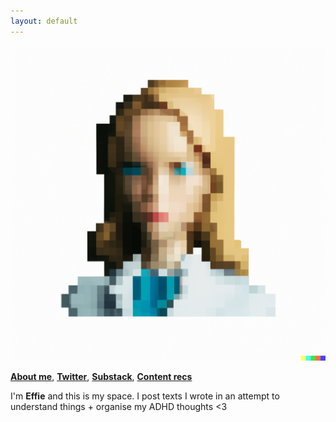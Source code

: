 ```yaml
---
layout: default
---
```


![Banner](assets/IMG_5113.PNG)


**[About me](https://effieklimi.github.io/aboutme/)**,    **[Twitter](http://twitter.com/heffiemetal)**,    **[Substack](http://effieklimi.substack.com)**,    **[Content recs]()**  


I'm **Effie** and this is my space. I post texts I wrote in an attempt to understand things + organise my ADHD thoughts <3

